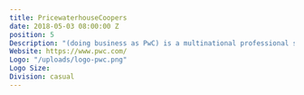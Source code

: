 ```yaml
---
title: PricewaterhouseCoopers
date: 2018-05-03 08:00:00 Z
position: 5
Description: "(doing business as PwC) is a multinational professional services network headquartered in London, United Kingdom."
Website: https://www.pwc.com/
Logo: "/uploads/logo-pwc.png"
Logo Size:
Division: casual
---
```

